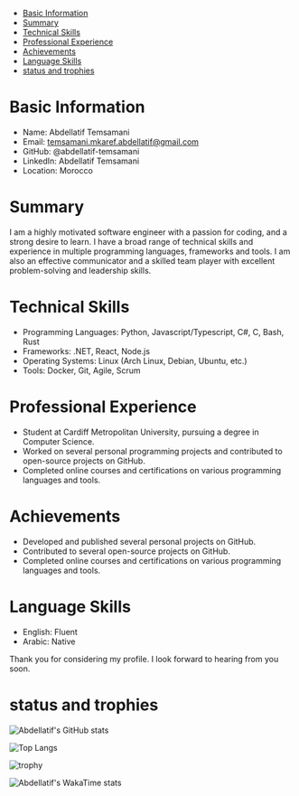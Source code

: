 <!-- toc -->

- [Basic Information](#basic-information)
- [Summary](#summary)
- [Technical Skills](#technical-skills)
- [Professional Experience](#professional-experience)
- [Achievements](#achievements)
- [Language Skills](#language-skills)
- [status and trophies](#status-and-trophies)

<!-- tocstop -->

# Basic Information

- Name: Abdellatif Temsamani
- Email: temsamani.mkaref.abdellatif@gmail.com
- GitHub: @abdellatif-temsamani
- LinkedIn: Abdellatif Temsamani
- Location: Morocco

# Summary

I am a highly motivated software engineer with a passion for coding, and a
strong desire to learn. I have a broad range of technical skills and experience
in multiple programming languages, frameworks and tools. I am also an effective
communicator and a skilled team player with excellent problem-solving and
leadership skills.

# Technical Skills

- Programming Languages: Python, Javascript/Typescript, C#, C, Bash, Rust
- Frameworks: .NET, React, Node.js
- Operating Systems: Linux (Arch Linux, Debian, Ubuntu, etc.)
- Tools: Docker, Git, Agile, Scrum

# Professional Experience

- Student at Cardiff Metropolitan University, pursuing a degree in Computer
  Science.
- Worked on several personal programming projects and contributed to open-source
  projects on GitHub.
- Completed online courses and certifications on various programming languages
  and tools.

# Achievements

- Developed and published several personal projects on GitHub.
- Contributed to several open-source projects on GitHub.
- Completed online courses and certifications on various programming languages
  and tools.

# Language Skills

- English: Fluent
- Arabic: Native

Thank you for considering my profile. I look forward to hearing from you soon.

# status and trophies

![Abdellatif's GitHub stats](https://github-readme-stats.vercel.app/api?username=abdellatif-temsamani&show_icons=true&theme=radical&show=reviews,discussions_started,discussions_answered,prs_merged,prs_merged_percentage)

![Top Langs](https://github-readme-stats.vercel.app/api/top-langs/?username=abdellatif-temsamani&langs_count=10&theme=radical&layout=compact)

![trophy](https://github-profile-trophy.vercel.app/?username=abdellatif-temsamani&theme=radical)

![Abdellatif's WakaTime stats](https://github-readme-stats.vercel.app/api/wakatime?username=abdellatiftemsmanai&theme=radical&layout=compact)
